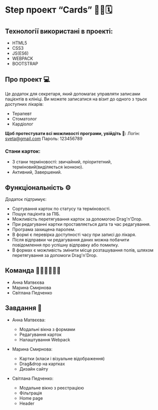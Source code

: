 # Step проект “Cards” 👩‍⚕🗓

## Технології використані в проекті:
- HTML5
- CSS3
- JS(ES6)
- WEBPACK
- BOOTSTRAP

## Про проект 💻
Це додаток для секретаря, який допомагає управляти записами пацієнтів в клініці. Ви можете записатися на візит до одного з трьох доступних лікарів:
- Терапевт
- Стоматолог
- Кардіолог

**Щоб протестувати всі можливості програми, увійдіть 🔑:**
Логін: sveta@gmail.com
Пароль: 123456789

### Стани карток:
- 3 стани терміновості: звичайний, пріоритетний, терміновий(виділяється іконкою).
- Активний, Завершений.

## Функціональність ⚙️
Додаток підтримує:
- Сортування карток по статусу та терміновості.
- Пошук пацієнта за ПІБ.
- Можливість перетягування карток за допомогою Drag'n'Drop.
- При редагуванні картки проставляється дата та час редагування.
- Програма захищена паролем.
- В формі є перевірка доступності часу при записі до лікаря.
- Після відправки чи редагування даних можна побачити повідомлення про успішну відправку або помилку.
- В формах є можливість змінити місце розташування полів, шляхом перетягування за допомоги Drag'n'Drop.

## Команда 👩‍💻👨‍💻👩‍💻
- Анна Матвєєва
- Марина Смирнова
- Світлана Педченко

## Завдання 📝
- Анна Матвєєва:
  - Модальні вікна з формами
  - Редагування карток
  - Налаштування Webpack

- Марина Смирнова:
  - Картки (класи і візуальне відображення)
  - Drag&drop на картках
  - Дизайн сайту

- Світлана Педченко:
  - Модальне вікно з реєстрацією
  - Фільтрація
  - Home page
  - Header




